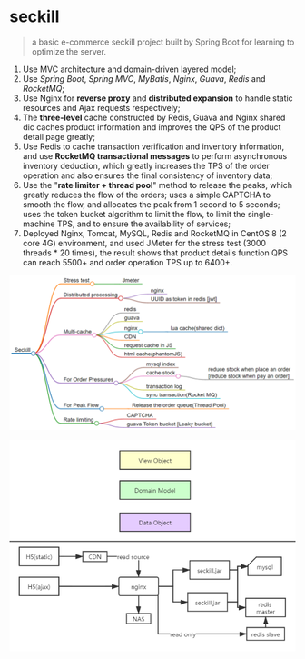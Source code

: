 # seckill
> a basic e-commerce seckill project built by Spring Boot for learning to optimize the server.

1. Use MVC architecture and domain-driven layered model;
2. Use *Spring Boot*, *Spring MVC*, *MyBatis*, *Nginx*, *Guava*, *Redis* and *RocketMQ*;
3. Use Nginx for **reverse proxy** and **distributed expansion** to handle static resources and Ajax requests respectively;
4. The **three-level** cache constructed by Redis, Guava and Nginx shared dic caches product information and improves the QPS of the product detail page greatly;
5. Use Redis to cache transaction verification and inventory information, and use **RocketMQ transactional messages** to perform asynchronous inventory deduction, which greatly increases the TPS of the order operation and also ensures the final consistency of inventory data;
6. Use the "**rate limiter + thread pool**" method to release the peaks, which greatly reduces the flow of the orders; uses a simple CAPTCHA to smooth the flow, and allocates the peak from 1 second to 5 seconds; uses the token bucket algorithm to limit the flow, to limit the single-machine TPS, and to ensure the availability of services;
7. Deployed Nginx, Tomcat, MySQL, Redis and RocketMQ in CentOS 8 (2 core 4G) environment, and used JMeter for the stress test (3000 threads * 20 times), the result shows that product details function QPS can reach 5500+ and order operation TPS up to 6400+.

![](/pic1.png)

![](/pic2.png)